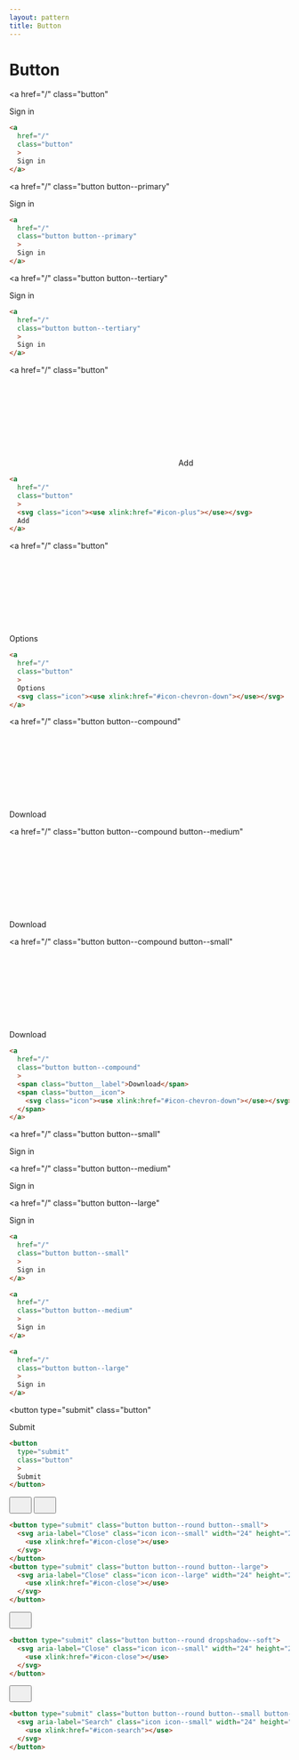 ```yaml
---
layout: pattern
title: Button
---
```


<h1>Button</h1>

<div class="components-preview">

<a
  href="/"
  class="button"
  >
  Sign in
</a>

</div>

<div class="components-code" markdown="1">

```html
<a
  href="/"
  class="button"
  >
  Sign in
</a>
```

</div>

<div class="components-preview">

<a
  href="/"
  class="button button--primary"
  >
  Sign in
</a>

</div>

<div class="components-code" markdown="1">

```html
<a
  href="/"
  class="button button--primary"
  >
  Sign in
</a>
```

</div>

<div class="components-preview">

<a
  href="/"
  class="button button--tertiary"
  >
  Sign in
</a>

</div>

<div class="components-code" markdown="1">

```html
<a
  href="/"
  class="button button--tertiary"
  >
  Sign in
</a>
```

</div>

<div class="components-preview">

<a
  href="/"
  class="button"
  >
  <svg class="icon"><use xlink:href="#icon-plus"></use></svg>
  Add
</a>

</div>

<div class="components-code" markdown="1">

```html
<a
  href="/"
  class="button"
  >
  <svg class="icon"><use xlink:href="#icon-plus"></use></svg>
  Add
</a>
```

</div>

<div class="components-preview">

<a
  href="/"
  class="button"
  >
  Options
  <svg class="icon"><use xlink:href="#icon-chevron-down"></use></svg>
</a>

</div>

<div class="components-code" markdown="1">

```html
<a
  href="/"
  class="button"
  >
  Options
  <svg class="icon"><use xlink:href="#icon-chevron-down"></use></svg>
</a>
```

</div>



<div class="components-preview">

<a
  href="/"
  class="button button--compound"
  >
  <span class="button__label">Download</span>
  <span class="button__icon">
    <svg class="icon"><use xlink:href="#icon-chevron-down"></use></svg>
  </span>
</a>

<a
  href="/"
  class="button button--compound button--medium"
  >
  <span class="button__label">Download</span>
  <span class="button__icon">
    <svg class="icon"><use xlink:href="#icon-chevron-down"></use></svg>
  </span>
</a>

<a
  href="/"
  class="button button--compound button--small"
  >
  <span class="button__label">Download</span>
  <span class="button__icon">
    <svg class="icon"><use xlink:href="#icon-chevron-down"></use></svg>
  </span>
</a>

</div>

<div class="components-code" markdown="1">

```html
<a
  href="/"
  class="button button--compound"
  >
  <span class="button__label">Download</span>
  <span class="button__icon">
    <svg class="icon"><use xlink:href="#icon-chevron-down"></use></svg>
  </span>
</a>
```

</div>



<div class="components-preview">

<a
  href="/"
  class="button button--small"
  >
  Sign in
</a>

<a
  href="/"
  class="button button--medium"
  >
  Sign in
</a>

<a
  href="/"
  class="button button--large"
  >
  Sign in
</a>

</div>

<div class="components-code" markdown="1">

```html
<a
  href="/"
  class="button button--small"
  >
  Sign in
</a>

<a
  href="/"
  class="button button--medium"
  >
  Sign in
</a>

<a
  href="/"
  class="button button--large"
  >
  Sign in
</a>
```

</div>

<div class="components-preview">

<button
  type="submit"
  class="button"
  >
  Submit
</button>

</div>

<div class="components-code" markdown="1">

```html
<button
  type="submit"
  class="button"
  >
  Submit
</button>
```

</div>





<div class="components-preview">

<button type="submit" class="button button--round">
  <svg aria-label="Close" class="icon icon--small" width="24" height="24">
    <use xlink:href="#icon-close"></use>
  </svg>
</button>

<button type="submit" class="button button--round button--large">
  <svg aria-label="Close" class="icon icon--large" width="24" height="24">
    <use xlink:href="#icon-close"></use>
  </svg>
</button>

</div>

<div class="components-code" markdown="1">

```html
<button type="submit" class="button button--round button--small">
  <svg aria-label="Close" class="icon icon--small" width="24" height="24">
    <use xlink:href="#icon-close"></use>
  </svg>
</button>
<button type="submit" class="button button--round button--large">
  <svg aria-label="Close" class="icon icon--large" width="24" height="24">
    <use xlink:href="#icon-close"></use>
  </svg>
</button>
```

</div>





<div class="components-preview">

<button type="submit" class="button button--round button--small dropshadow--soft">
  <svg aria-label="Close" class="icon icon--small" width="24" height="24">
    <use xlink:href="#icon-close"></use>
  </svg>
</button>

</div>

<div class="components-code" markdown="1">

```html
<button type="submit" class="button button--round dropshadow--soft">
  <svg aria-label="Close" class="icon icon--small" width="24" height="24">
    <use xlink:href="#icon-close"></use>
  </svg>
</button>
```

</div>



<div class="components-preview">

<button type="submit" class="button button--round button--small button--tertiary">
  <svg aria-label="Search" class="icon icon--small" width="24" height="24">
    <use xlink:href="#icon-search"></use>
  </svg>
</button>

</div>

<div class="components-code" markdown="1">

```html
<button type="submit" class="button button--round button--small button--tertiary">
  <svg aria-label="Search" class="icon icon--small" width="24" height="24">
    <use xlink:href="#icon-search"></use>
  </svg>
</button>
```

</div>


